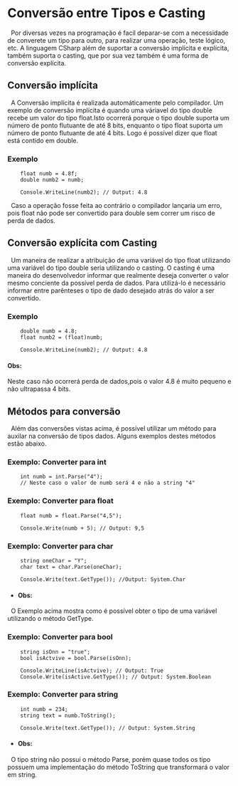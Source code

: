 # Conversão entre Tipos e Casting

&nbsp; Por diversas vezes na programação é facíl deparar-se com a necessidade de converete um tipo para outro, para realizar uma operação, teste lógico, etc. A linguagem CSharp além de suportar a conversão implícita e explícita, também suporta o casting, que por sua vez também é uma forma de conversão explícita.

## Conversão implícita

&nbsp; A Conversão implícita é realizada automáticamente pelo compilador. Um exemplo de conversão implícita é quando uma váriavel do tipo double recebe um valor do tipo float.Isto ocorrerá porque o tipo double suporta um número de ponto flutuante de até 8 bits, enquanto o tipo float suporta um número de ponto flutuante de até 4 bits. Logo é possível dizer que float está contido em double.

### Exemplo

```
    float numb = 4.8f;
    double numb2 = numb;

    Console.WriteLine(numb2); // Output: 4.8
```

&nbsp; Caso a operação fosse feita ao contrário o compilador lançaria um erro, pois float não pode ser convertido para double sem correr um risco de perda de dados.

## Conversão explícita com Casting

&nbsp; Um maneira de realizar a atribuição de uma variável do tipo float utilizando uma variável do tipo double seria utilizando o casting. O casting é uma maneira do desenvolvedor informar que realmente deseja converter o valor mesmo conciente da possível perda de dados. Para utilizá-lo é necessário informar entre parênteses o tipo de dado desejado atrás do valor a ser convertido.


### Exemplo

```
    double numb = 4.8;
    float numb2 = (float)numb;

    Console.WriteLine(numb2); // Output: 4.8
```

#### Obs:

Neste caso não ocorrerá perda de dados,pois o valor 4.8 é muito pequeno e não ultrapassa 4 bits.

## Métodos para conversão

&nbsp; Além das conversões vistas acima, é possível utilizar um método para auxilar na conversão de tipos dados. Alguns exemplos destes métodos estão abaixo.

### Exemplo: Converter para int

```
    int numb = int.Parse("4");
    // Neste caso o valor de numb será 4 e não a string "4"
```

### Exemplo: Converter para float

```
    float numb = float.Parse("4,5");

    Console.Write(numb + 5); // Output: 9,5
```

### Exemplo: Converter para char

```
    string oneChar = "Y";
    char text = char.Parse(oneChar);

    Console.Write(text.GetType()); //Output: System.Char
```

* #### Obs:

&nbsp; O Exemplo acima mostra como é possível obter o tipo de uma variável utilizando o método GetType.

### Exemplo: Converter para bool

```
    string isOnn = "true";
    bool isActvive = bool.Parse(isOnn);

    Console.WriteLine(isActvive); // Output: True
    Console.Write(isActive.GetType()); // Output: System.Boolean
```

### Exemplo: Converter para string

```
    int numb = 234;
    string text = numb.ToString();

    Console.Write(text.GetType()); // Output: System.String
```

* #### Obs:

&nbsp; O tipo string não possui o método Parse, porém quase todos os tipo possuem uma implementação do método ToString que transformará o valor em string.
